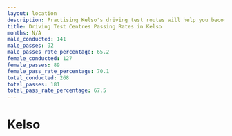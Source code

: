 ```yaml
---
layout: location
description: Practising Kelso's driving test routes will help you become more confident in your gear-changing abilities.
title: Driving Test Centres Passing Rates in Kelso
months: N/A
male_conducted: 141
male_passes: 92
male_passes_rate_percentage: 65.2
female_conducted: 127
female_passes: 89
female_pass_rate_percentage: 70.1
total_conducted: 268
total_passes: 181
total_pass_rate_percentage: 67.5
---
```


# Kelso
